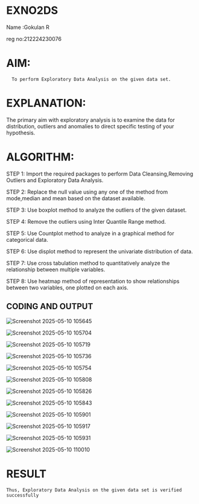 # EXNO2DS
Name :Gokulan R 

reg no:212224230076
# AIM:
      To perform Exploratory Data Analysis on the given data set.
      
# EXPLANATION:
  The primary aim with exploratory analysis is to examine the data for distribution, outliers and anomalies to direct specific testing of your hypothesis.
  
# ALGORITHM:
STEP 1: Import the required packages to perform Data Cleansing,Removing Outliers and Exploratory Data Analysis.

STEP 2: Replace the null value using any one of the method from mode,median and mean based on the dataset available.

STEP 3: Use boxplot method to analyze the outliers of the given dataset.

STEP 4: Remove the outliers using Inter Quantile Range method.

STEP 5: Use Countplot method to analyze in a graphical method for categorical data.

STEP 6: Use displot method to represent the univariate distribution of data.

STEP 7: Use cross tabulation method to quantitatively analyze the relationship between multiple variables.

STEP 8: Use heatmap method of representation to show relationships between two variables, one plotted on each axis.

## CODING AND OUTPUT
 ![Screenshot 2025-05-10 105645](https://github.com/user-attachments/assets/4d212704-0f0d-47ef-abcf-6a3281b322e7)

 ![Screenshot 2025-05-10 105704](https://github.com/user-attachments/assets/36015fe4-177d-4e58-a56e-4ab00043f8c3)

![Screenshot 2025-05-10 105719](https://github.com/user-attachments/assets/48360c9e-cec6-49dc-8a0f-5c9ac6484a5f)

![Screenshot 2025-05-10 105736](https://github.com/user-attachments/assets/21961967-c9c2-472e-bb91-0c9d65cd7fb0)

![Screenshot 2025-05-10 105754](https://github.com/user-attachments/assets/4583ec6e-ed4c-4ad2-96c5-798a5653f5f3)

![Screenshot 2025-05-10 105808](https://github.com/user-attachments/assets/b8ba0f6c-e955-4381-a7ed-b5f29eb8b272)

![Screenshot 2025-05-10 105826](https://github.com/user-attachments/assets/dd433ecf-239b-4a89-932f-d422f53ee537)

![Screenshot 2025-05-10 105843](https://github.com/user-attachments/assets/be4f46d3-1f28-42f6-b7cf-20b1049900fd)

![Screenshot 2025-05-10 105901](https://github.com/user-attachments/assets/c082099a-d14c-44a3-991c-536dc1b5cc8e)

![Screenshot 2025-05-10 105917](https://github.com/user-attachments/assets/38b872a4-0e7d-4fcb-a262-96964251e0f3)

![Screenshot 2025-05-10 105931](https://github.com/user-attachments/assets/f892ba79-ed7e-45be-925f-f371673e44c1)

![Screenshot 2025-05-10 110010](https://github.com/user-attachments/assets/823ac9bd-3a43-483c-82ec-620c3371b693)


# RESULT
    Thus, Exploratory Data Analysis on the given data set is verified successfully     
